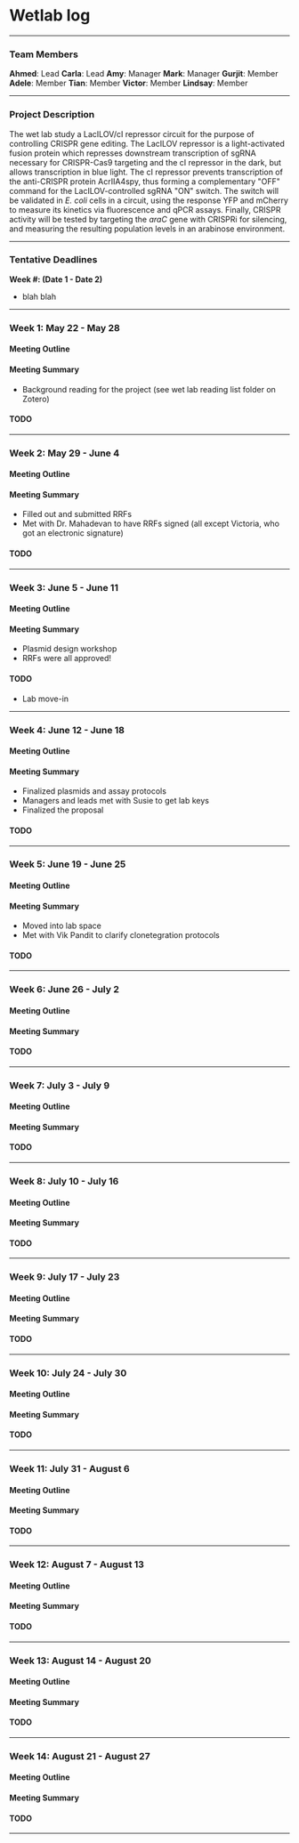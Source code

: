 Wetlab log
==============
----
### Team Members

**Ahmed**: Lead
**Carla**: Lead
**Amy**: Manager
**Mark**: Manager
**Gurjit**: Member
**Adele**: Member
**Tian**: Member
**Victor**: Member
**Lindsay**: Member

----
### Project Description
The wet lab study a LacILOV/cI repressor circuit for the purpose of controlling CRISPR gene editing. The LacILOV repressor is a light-activated fusion protein which represses downstream transcription of sgRNA necessary for CRISPR-Cas9 targeting and the cI repressor in the dark, but allows transcription in blue light. The cI repressor prevents transcription of the anti-CRISPR protein AcrIIA4spy, thus forming a complementary "OFF" command for the LacILOV-controlled sgRNA "ON" switch. The switch will be validated in *E. coli* cells in a circuit, using the response YFP and mCherry to measure its kinetics via fluorescence and qPCR assays. Finally, CRISPR activity will be tested by targeting the *araC* gene with CRISPRi for silencing, and measuring the resulting population levels in an arabinose environment. 

----
### Tentative Deadlines

**Week #:  (Date 1 - Date 2)**
- blah blah

----
### Week 1: May 22 - May 28

#### Meeting Outline

#### Meeting Summary
* Background reading for the project (see wet lab reading list folder on Zotero)

#### TODO

---
### Week 2: May 29 - June 4

#### Meeting Outline

#### Meeting Summary
* Filled out and submitted RRFs 
* Met with Dr. Mahadevan to have RRFs signed (all except Victoria, who got an electronic signature)

#### TODO

---
### Week 3: June 5 - June 11

#### Meeting Outline

#### Meeting Summary
* Plasmid design workshop
* RRFs were all approved!

#### TODO
* Lab move-in

---
### Week 4: June 12 - June 18

#### Meeting Outline

#### Meeting Summary
* Finalized plasmids and assay protocols
* Managers and leads met with Susie to get lab keys
* Finalized the proposal

#### TODO

---
### Week 5: June 19 - June 25

#### Meeting Outline

#### Meeting Summary
* Moved into lab space
* Met with Vik Pandit to clarify clonetegration protocols

#### TODO

---
### Week 6: June 26 - July 2

#### Meeting Outline

#### Meeting Summary

#### TODO

---
### Week 7: July 3 - July 9

#### Meeting Outline

#### Meeting Summary

#### TODO

---
### Week 8: July 10 - July 16

#### Meeting Outline

#### Meeting Summary

#### TODO

---
### Week 9: July 17 - July 23

#### Meeting Outline

#### Meeting Summary

#### TODO

---
### Week 10: July 24 - July 30

#### Meeting Outline

#### Meeting Summary

#### TODO

---
### Week 11: July 31 - August 6

#### Meeting Outline

#### Meeting Summary

#### TODO

---
### Week 12: August 7 - August 13

#### Meeting Outline

#### Meeting Summary

#### TODO

---
### Week 13: August 14 - August 20

#### Meeting Outline

#### Meeting Summary

#### TODO

---
### Week 14: August 21 - August 27

#### Meeting Outline

#### Meeting Summary

#### TODO

---
